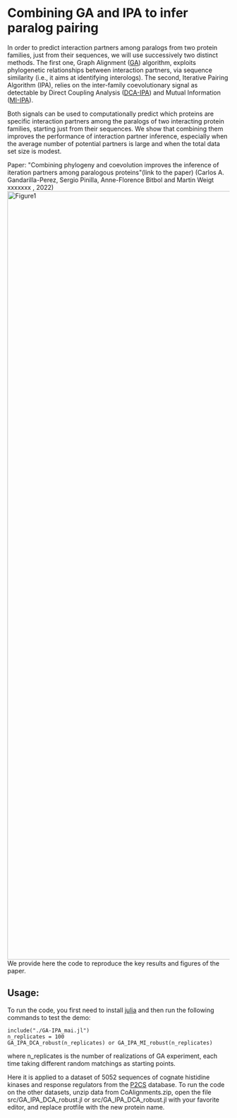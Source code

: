 # Combining GA and IPA to infer paralog pairing
In order to predict interaction partners among paralogs from two protein families, just from their sequences, we will use successively two distinct methods. The first one, Graph Alignment ([GA](https://doi.org/10.48550/arXiv.0905.1893)) algorithm, exploits phylogenetic relationships between interaction partners, via sequence similarity (i.e., it aims at identifying interologs). The second, Iterative Pairing Algorithm (IPA), relies on the inter-family coevolutionary signal as detectable by Direct Coupling Analysis ([DCA-IPA](https://doi.org/10.1073/pnas.1606762113)) and Mutual Information ([MI-IPA](https://doi.org/10.1371/journal.pcbi.1006401)).

Both signals can be used to computationally predict which proteins are specific interaction partners among the paralogs of two interacting protein families, starting just from their sequences. We show that combining them improves the performance of interaction partner inference, especially when the average number of potential partners is large and when the total data set size is modest.

Paper: "Combining phylogeny and coevolution improves the inference of iteration partners among paralogous proteins"(link to the paper) (Carlos A. Gandarilla-Perez, Sergio Pinilla, Anne-Florence Bitbol and Martin Weigt xxxxxxx , 2022)
<img width="1742" alt="Figure1" src="https://user-images.githubusercontent.com/43339953/191007155-de52cfd7-fdd1-4332-b891-f0743a5d755c.png">
We provide here the code to reproduce the key results and figures of the paper.

## Usage:

To run the code, you first need to install [julia](https://julialang.org/) and then run the following commands to test the demo:
```
include("./GA-IPA_mai.jl")
n_replicates = 100
GA_IPA_DCA_robust(n_replicates) or GA_IPA_MI_robust(n_replicates)
```

where n_replicates is the number of realizations of GA experiment, each time taking different random matchings as starting points.

Here it is applied to a dataset of 5052 sequences of cognate histidine kinases and response regulators from the [P2CS](http://www.p2cs.org/) database. To run the code on the other datasets, unzip data from CoAlignments.zip, open the file src/GA_IPA_DCA_robust.jl or src/GA_IPA_DCA_robust.jl with your favorite editor, and replace protfile with the new protein name. 
